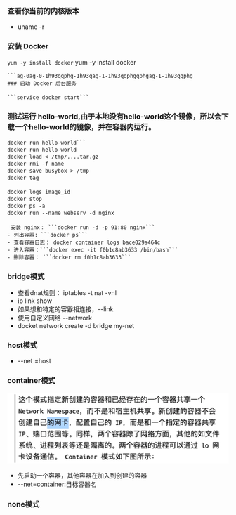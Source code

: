 ### 查看你当前的内核版本

- uname -r

### 安装 Docker

```yum -y install docker```
yum -y install docker

```
```ag-0ag-0-1h93qqphg-1h93qag-1-1h93qqphgqphgag-1-1h93qqphg
### 启动 Docker 后台服务

```service docker start```
```

### 测试运行 hello-world,由于本地没有hello-world这个镜像，所以会下载一个hello-world的镜像，并在容器内运行。

```
docker run hello-world```
docker run hello-world
docker load < /tmp/....tar.gz
docker rmi -f name
docker save busybox > /tmp
docker tag

docker logs image_id
docker stop
docker ps -a
docker run --name webserv -d nginx

 安装 nginx： ```docker run -d -p 91:80 nginx```
- 列出容器: ```docker ps```
- 查看容器日志： docker container logs bace029a464c
- 进入容器：```docker exec -it f0b1c8ab3633 /bin/bash```
- 删除容器： ```docker rm f0b1c8ab3633```
```

### bridge模式

- 查看dnat规则： iptables -t nat -vnl
- ip link show
- 如果想和特定的容器相连接，--link
- 使用自定义网络 --network 
- docket network create -d bridge my-net

### host模式

- --net =host

### container模式

![image-20230830223323833](assets/image-20230830223323833.png)

- 先启动一个容器，其他容器在加入到创建的容器
- --net=container:目标容器名

### none模式

